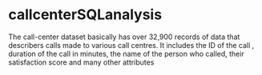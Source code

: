 # callcenterSQLanalysis
The call-center dataset basically has over 32,900 records of data that describers calls made to various call centres. It includes the ID of the call , duration of the call in minutes, the name of the person who called, their satisfaction score and many other attributes
